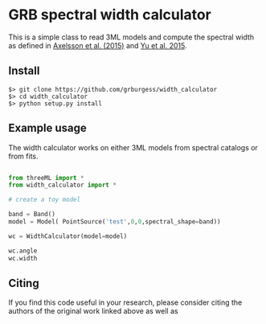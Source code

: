 # GRB spectral width calculator

This is a simple class to read 3ML models and compute the spectral width as defined in [Axelsson et al. (2015)](https://www.google.de/url?sa=t&rct=j&q=&esrc=s&source=web&cd=6&cad=rja&uact=8&ved=0ahUKEwjk16Dx4enTAhXkIJoKHQL7BVMQFghAMAU&url=http%3A%2F%2Fmnras.oxfordjournals.org%2Fcontent%2F447%2F4%2F3150.full.pdf&usg=AFQjCNH_8tNkwPmkVjkard_TBgYYHmmsaw&sig2=uJKobN1Tk-GMkFGiVtSt2w) and [Yu et al. 2015](https://www.google.de/url?sa=t&rct=j&q=&esrc=s&source=web&cd=3&cad=rja&uact=8&ved=0ahUKEwiE3fSL4unTAhVLGZoKHaf3DP0QFggyMAI&url=https%3A%2F%2Fwww.aanda.org%2Farticles%2Faa%2Fabs%2F2015%2F11%2Faa27015-15%2Faa27015-15.html&usg=AFQjCNGCsfuQiWDi20sKpsE83XXfQZRSsw&sig2=aZTep4JMZaUtvvzvEdDcbw). 

## Install

```
$> git clone https://github.com/grburgess/width_calculator
$> cd width_calculator
$> python setup.py install
```

## Example usage

The width calculator works on either 3ML models from spectral catalogs or from fits.

```python

from threeML import *
from width_calculator import *

# create a toy model

band = Band()
model = Model( PointSource('test',0,0,spectral_shape=band))

wc = WidthCalculator(model=model)

wc.angle
wc.width

```

## Citing

If you find this code useful in your research, please consider citing the authors of the original work linked above as well as 



